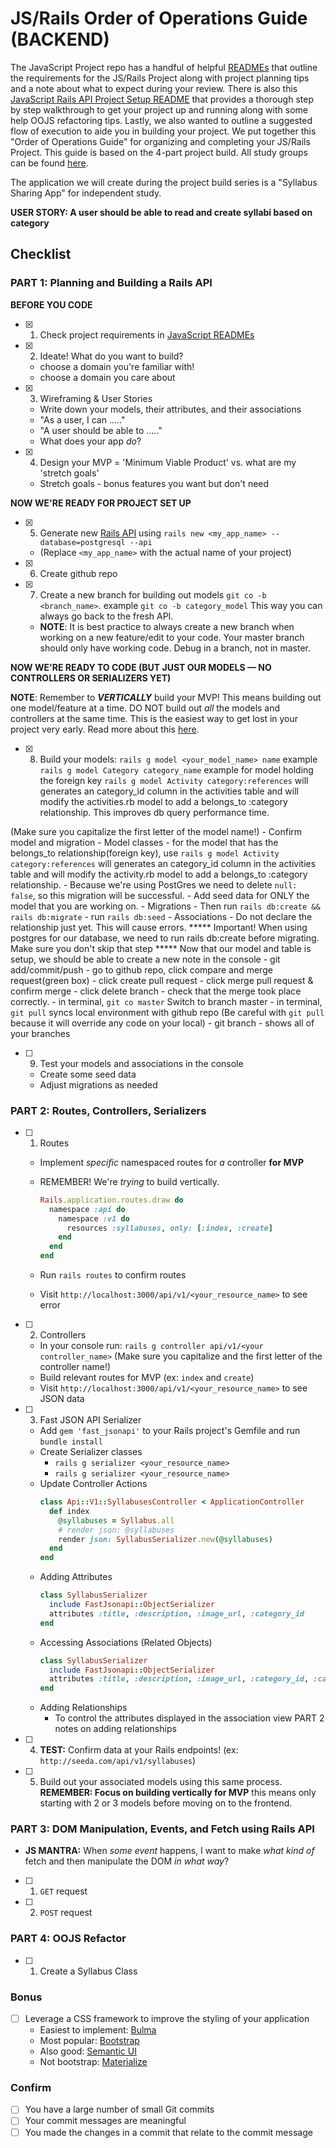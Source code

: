 # JS/Rails Order of Operations Guide (BACKEND)

The JavaScript Project repo has a handful of helpful [READMEs](https://github.com/learn-co-students/js-spa-project-instructions-online-web-sp-000) that outline the requirements for the JS/Rails Project along with project planning tips and a note about what to expect during your review. There is also this [JavaScript Rails API Project Setup README](https://github.com/learn-co-curriculum/mod3-project-week-setup-example) that provides a thorough step by step walkthrough to get your project up and running along with some help OOJS refactoring tips. Lastly, we also wanted to outline a suggested flow of execution to aide you in building your project. We put together this "Order of Operations Guide" for organizing and completing your JS/Rails Project. This guide is based on the 4-part project build. All study groups can be found [here](https://learn.co/study-groups).

The application we will create during the project build series is a "Syllabus Sharing App" for independent study.

 **USER STORY: A user should be able to read and create syllabi based on category**

## Checklist

### PART 1: Planning and Building a Rails API

**BEFORE YOU CODE**
- [X] 1. Check project requirements in [JavaScript READMEs](https://github.com/learn-co-students/js-spa-project-instructions-online-web-sp-000)
- [X] 2. Ideate! What do you want to build?
    - choose a domain you're familiar with!
    - choose a domain you care about
- [X] 3. Wireframing & User Stories
    - Write down your models, their attributes, and their associations
    - "As a user, I can ....."
    - "A user should be able to ....."
    - What does your app _do_?
- [X] 4. Design your MVP = 'Minimum Viable Product' vs. what are my 'stretch goals'
    - Stretch goals - bonus features you want but don't need

**NOW WE'RE READY FOR PROJECT SET UP**

- [X] 5. Generate new [Rails API](https://edgeguides.rubyonrails.org/api_app.html) using `rails new <my_app_name> --database=postgresql --api`
    - (Replace `<my_app_name>` with the actual name of your project)
- [X] 6. Create github repo
- [X] 7. Create a new branch for building out models `git co -b <branch_name>`. 
    example `git co -b category_model`  This way you can always go back to the fresh API.
    - **NOTE**: It is best practice to always create a new branch when working on a new feature/edit to your code. Your master branch should only have working code. Debug in a branch, not in master.

**NOW WE'RE READY TO CODE (BUT JUST OUR MODELS — NO CONTROLLERS OR SERIALIZERS YET)**

**NOTE**: Remember to _**VERTICALLY**_ build your MVP! This means building out one model/feature at a time. DO NOT build out _all_ the models and controllers at the same time. This is the easiest way to get lost in your project very early. Read more about this [here](https://github.com/learn-co-students/js-spa-project-instructions-online-web-sp-000/blob/master/project-planning-tips.md#build-vertically-not-horizontallys).

- [X] 8. Build your models: `rails g model <your_model_name> name` 
example `rails g model Category category_name` 
example for model holding the foreign key `rails g model Activity category:references` will generates an category_id column in the activities table and will modify the activities.rb model to add a belongs_to :category relationship.  This improves db query performance time.

(Make sure you capitalize the first letter of the model name!)
    - Confirm model and migration
    - Model classes
        - for the model that has the belongs_to relationship(foreign key), use 
        `rails g model Activity category:references` will generates an category_id column in the activities table and will modify the activity.rb model to add a belongs_to :category relationship.
        - Because we're using PostGres we need to delete `null: false`, so this migration will be successful.
    - Add seed data for ONLY the model that you are working on.
    - Migrations
    - Then run `rails db:create && rails db:migrate`
    - run `rails db:seed`
    - Associations - Do not declare the relationship just yet. This will cause errors.
        ***** Important! When using postgres for our database, we need to run rails db:create 
        before migrating. Make sure you don't skip that step *****
        Now that our model and table is setup, we should be able to create a new note in the console
    - git add/commit/push
        - go to github repo, click compare and merge request(green box)
        - click create pull request
        - click merge pull request & confirm merge
        - click delete branch
        - check that the merge took place correctly.
        - in terminal, `git co master` Switch to branch master
        - in terminal, `git pull` syncs local environment with github repo
        (Be careful with `git pull` because it will override any code on your local)
        - git branch - shows all of your branches
- [ ] 9. Test your models and associations in the console
    - Create some seed data
    - Adjust migrations as needed


### PART 2: Routes, Controllers, Serializers

- [ ] 1. Routes
    - Implement _specific_ namespaced routes for _a_ controller **for MVP**
    - REMEMBER! We're _trying_ to build vertically.

      ```ruby
      Rails.application.routes.draw do
        namespace :api do
          namespace :v1 do
            resources :syllabuses, only: [:index, :create]
          end
        end
      end
      ```
    - Run `rails routes` to confirm routes
    - Visit `http://localhost:3000/api/v1/<your_resource_name>` to see error


- [ ] 2. Controllers
    - In your console run: `rails g controller api/v1/<your controller_name>` (Make sure you capitalize and the first letter of the controller name!)
    - Build relevant routes for MVP (ex: `index` and `create`)
    - Visit `http://localhost:3000/api/v1/<your_resource_name>` to see JSON data

- [ ] 3. Fast JSON API Serializer
    - Add `gem 'fast_jsonapi'` to your Rails project's Gemfile and run `bundle install`
    - Create Serializer classes
      - `rails g serializer <your_resource_name>`
      - `rails g serializer <your_resource_name>`
    - Update Controller Actions
        ```ruby
        class Api::V1::SyllabusesController < ApplicationController
          def index
            @syllabuses = Syllabus.all
            # render json: @syllabuses
            render json: SyllabusSerializer.new(@syllabuses)
          end
        end
        ```
    - Adding Attributes
        ```ruby
        class SyllabusSerializer
          include FastJsonapi::ObjectSerializer
          attributes :title, :description, :image_url, :category_id
        end
        ```
    - Accessing Associations (Related Objects)
        ```ruby
        class SyllabusSerializer
          include FastJsonapi::ObjectSerializer
          attributes :title, :description, :image_url, :category_id, :category
        end
        ```
    - Adding Relationships
        - To control the attributes displayed in the association view PART 2 notes on adding relationships


- [ ] 4. **TEST:** Confirm data at your Rails endpoints! (ex: `http://seeda.com/api/v1/syllabuses`)
- [ ] 5. Build out your associated models using this same process. **REMEMBER: Focus on building vertically for MVP** this means only starting with 2 or 3 models before moving on to the frontend.


### PART 3: DOM Manipulation, Events, and Fetch using Rails API
- **JS MANTRA:** When _some event_ happens, I want to make _what kind of_ fetch and then manipulate the DOM _in what way_?
- [ ] 1. `GET` request
- [ ] 2. `POST` request

### PART 4: OOJS Refactor
- [ ] 1. Create a Syllabus Class

### Bonus
- [ ] Leverage a CSS framework to improve the styling of your application
  - Easiest to implement: [Bulma](https://bulma.io/)
  - Most popular: [Bootstrap](https://getbootstrap.com/)
  - Also good: [Semantic UI](https://semantic-ui.com/)
  - Not bootstrap: [Materialize](https://materializecss.com/)

### Confirm
- [ ] You have a large number of small Git commits
- [ ] Your commit messages are meaningful
- [ ] You made the changes in a commit that relate to the commit message